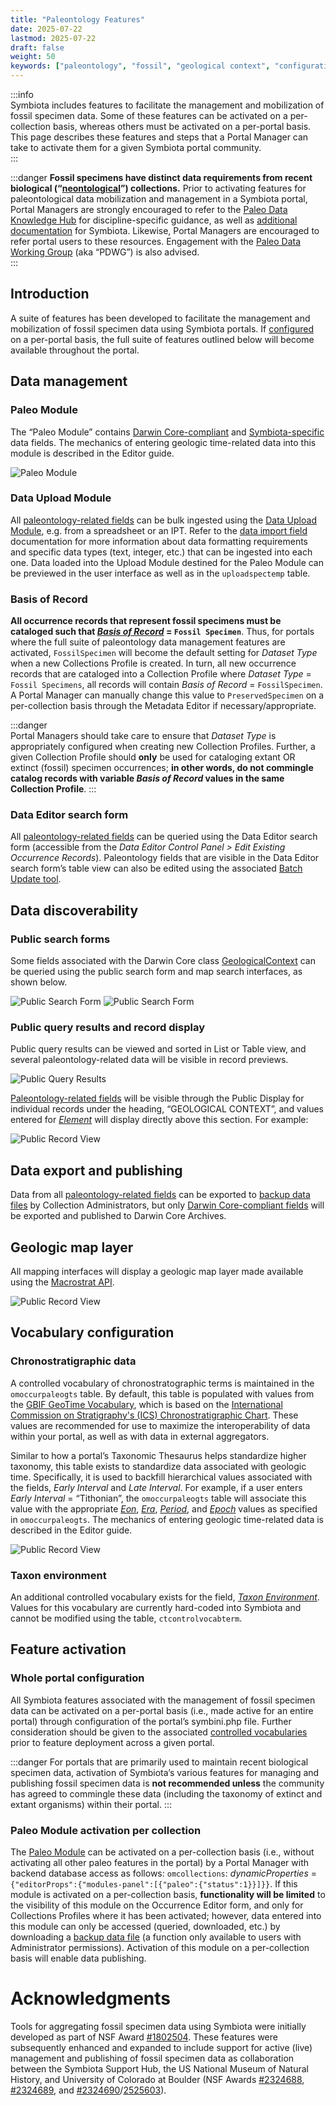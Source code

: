 ```yaml
---
title: "Paleontology Features"
date: 2025-07-22
lastmod: 2025-07-22
draft: false
weight: 50
keywords: ["paleontology", "fossil", "geological context", "configuration"]
---
```


:::info  
Symbiota includes features to facilitate the management and mobilization of fossil specimen data. Some of these features can be activated on a per-collection basis, whereas others must be activated on a per-portal basis. This page describes these features and steps that a Portal Manager can take to activate them for a given Symbiota portal community.  
:::

:::danger 
**Fossil specimens have distinct data requirements from recent biological (“[neontological](https://www.merriam-webster.com/dictionary/neontology)”) collections.** Prior to activating features for paleontological data mobilization and management in a Symbiota portal, Portal Managers are strongly encouraged to refer to the [Paleo Data Knowledge Hub](https://paleo-data.github.io/knowledge-hub/) for discipline-specific guidance, as well as [additional documentation](https://paleo-data.github.io/knowledge-hub/topics?topic=symbiota) for Symbiota. Likewise, Portal Managers are encouraged to refer portal users to these resources. Engagement with the [Paleo Data Working Group](https://paleo-data.github.io/knowledge-hub/community/about-pdwg) (aka “PDWG”) is also advised.   
:::

## Introduction
A suite of features has been developed to facilitate the management and mobilization of fossil specimen data using Symbiota portals. If [configured](#feature-activation) on a per-portal basis, the full suite of features outlined below will become available throughout the portal.

## Data management

### Paleo Module  
The “Paleo Module” contains [Darwin Core-compliant](https://dwc.tdwg.org/terms/#geologicalcontext) and [Symbiota-specific](/docs/Editor_Guide/Editing_Searching_Records/symbiota_data_fields/#paleontology) data fields. The mechanics of entering geologic time-related data into this module is described in the Editor guide.

![Paleo Module](/img/portalmanager_paleomodule2025.png)

### Data Upload Module
All [paleontology-related fields](/docs/Editor_Guide/Editing_Searching_Records/symbiota_data_fields/#paleontology) can be bulk ingested using the [Data Upload Module](/docs/Collection_Manager_Guide/Importing_Uploading/), e.g. from a spreadsheet or an IPT. Refer to the [data import field](/docs/Collection_Manager_Guide/Importing_Uploading/data_import_fields) documentation for more information about data formatting requirements and specific data types (text, integer, etc.) that can be ingested into each one. Data loaded into the Upload Module destined for the Paleo Module can be previewed in the user interface as well as in the `uploadspectemp` table.

### Basis of Record
**All occurrence records that represent fossil specimens must be cataloged such that _[Basis of Record](https://dwc.tdwg.org/terms/#dwc:basisOfRecord)_ = `Fossil Specimen`**. Thus, for portals where the full suite of paleontology data management features are activated, `FossilSpecimen` will become the default setting for _Dataset Type_ when a new Collections Profile is created. In turn, all new occurrence records that are cataloged into a Collection Profile where _Dataset Type_ = `Fossil Specimens`, all records will contain _Basis of Record_ = `FossilSpecimen`. A Portal Manager can manually change this value to `PreservedSpecimen` on a per-collection basis through the Metadata Editor if necessary/appropriate.

:::danger  
Portal Managers should take care to ensure that _Dataset Type_ is appropriately configured when creating new Collection Profiles. Further, a given Collection Profile should **only** be used for cataloging extant OR extinct (fossil) specimen occurrences; **in other words, do not commingle catalog records with variable _Basis of Record_ values in the same Collection Profile**.
:::

### Data Editor search form
All [paleontology-related fields](/docs/Editor_Guide/Editing_Searching_Records/symbiota_data_fields/#paleontology) can be queried using the Data Editor search form (accessible from the _Data Editor Control Panel > Edit Existing Occurrence Records_). Paleontology fields that are visible in the Data Editor search form’s table view can also be edited using the associated [Batch Update tool](/docs/Collection_Manager_Guide/Editing_Occurrences/batch_editing).


## Data discoverability
### Public search forms
Some fields associated with the Darwin Core class [GeologicalContext](https://dwc.tdwg.org/terms/#geologicalcontext) can be queried using the public search form and map search interfaces, as shown below. 

![Public Search Form](/img/portalmanager_paleosearchpublicform.png)
![Public Search Form](/img/portalmanager_paleosearchpublicmap.png)

### Public query results and record display
Public query results can be viewed and sorted in List or Table view, and several paleontology-related data will be visible in record previews.

![Public Query Results](/img/portalmanager_paleosearchlistview.png)

[Paleontology-related fields](/docs/Editor_Guide/Editing_Searching_Records/symbiota_data_fields/#paleontology) will be visible through the Public Display for individual records under the heading, “GEOLOGICAL CONTEXT”, and values entered for _[Element](/docs/Editor_Guide/Editing_Searching_Records/symbiota_data_fields#element)_ will display directly above this section. For example:

![Public Record View](/img/portalmanager_paleopublicrecordview.png)

## Data export and publishing
Data from all [paleontology-related fields](/docs/Editor_Guide/Editing_Searching_Records/symbiota_data_fields/#paleontology) can be exported to [backup data files](/docs/Collection_Manager_Guide/Downloading/downloading_copy) by Collection Administrators, but only [Darwin Core-compliant fields](https://dwc.tdwg.org/terms/#geologicalcontext) will be exported and published to Darwin Core Archives. 

## Geologic map layer
All mapping interfaces will display a geologic map layer made available using the [Macrostrat API](https://macrostrat.org/#api).

![Public Record View](/img/portalmanager_paleosearchmacrostratlayer.png)

## Vocabulary configuration
### Chronostratigraphic data
A controlled vocabulary of chronostratographic terms is maintained in the `omoccurpaleogts` table. By default, this table is populated with values from the [GBIF GeoTime Vocabulary](https://registry.gbif.org/vocabulary/GeoTime), which is based on the [International Commission on Stratigraphy's (ICS) Chronostratigraphic Chart](https://stratigraphy.org/chart). These values are recommended for use to maximize the interoperability of data within your portal, as well as with data in external aggregators.

Similar to how a portal’s Taxonomic Thesaurus helps standardize higher taxonomy, this table exists to standardize data associated with geologic time. Specifically, it is used to backfill hierarchical values associated with the fields, _Early Interval_ and _Late Interval_. For example, if a user enters _Early Interval_ = “Tithonian”, the `omoccurpaleogts` table will associate this value with the appropriate _[Eon](https://dwc.tdwg.org/terms/#dwc:earliestEonOrLowestEonothem)_, _[Era](https://dwc.tdwg.org/terms/#dwc:earliestEraOrLowestErathem)_, _[Period](https://dwc.tdwg.org/terms/#dwc:earliestPeriodOrLowestSystem)_, and _[Epoch](https://dwc.tdwg.org/terms/#dwc:earliestEpochOrLowestSeries)_ values as specified in `omoccurpaleogts`. The mechanics of entering geologic time-related data is described in the Editor guide. 

![Public Record View](/img/portalmanager_paleomodule2025earlylate.png)

### Taxon environment
An additional controlled vocabulary exists for the field, _[Taxon Environment](/docs/Editor_Guide/Editing_Searching_Records/symbiota_data_fields#taxon-environment)_. Values for this vocabulary are currently hard-coded into Symbiota and cannot be modified using the table, `ctcontrolvocabterm`.

## Feature activation
### Whole portal configuration
All Symbiota features associated with the management of fossil specimen data can be activated on a per-portal basis (i.e., made active for an entire portal) through configuration of the portal’s symbini.php file. Further consideration should be given to the associated [controlled vocabularies](#vocabulary-configuration) prior to feature deployment across a given portal. 

:::danger 
For portals that are primarily used to maintain recent biological specimen data, activation of Symbiota’s various features for managing and publishing fossil specimen data is **not recommended unless** the community has agreed to commingle these data (including the taxonomy of extinct and extant organisms) within their portal.
:::

### Paleo Module activation per collection
The [Paleo Module](#paleo-module) can be activated on a per-collection basis (i.e., without activating all other paleo features in the portal) by a Portal Manager with backend database access as follows: `omcollections`: _dynamicProperties_ = `{"editorProps":{"modules-panel":[{"paleo":{"status":1}}]}}`. If this module is activated on a per-collection basis, **functionality will be limited** to the visibility of this module on the Occurrence Editor form, and only for Collections Profiles where it has been activated; however, data entered into this module can only be accessed (queried, downloaded, etc.) by downloading a [backup data file](/docs/Collection_Manager_Guide/Downloading/downloading_copy) (a function only available to users with Administrator permissions). Activation of this module on a per-collection basis will enable data publishing.

# Acknowledgments 
Tools for aggregating fossil specimen data using Symbiota were initially developed as part of NSF Award [#1802504](https://www.nsf.gov/awardsearch/showAward?AWD_ID=1802504). These features were subsequently enhanced and expanded to include support for active (live) management and publishing of fossil specimen data as collaboration between the Symbiota Support Hub, the US National Museum of Natural History, and University of Colorado at Boulder (NSF Awards [#2324688](https://www.nsf.gov/awardsearch/showAward?AWD_ID=2324688), [#2324689](https://www.nsf.gov/awardsearch/showAward?AWD_ID=2324689), and [#2324690](https://www.nsf.gov/awardsearch/showAward?AWD_ID=2324690)/[2525603](https://www.nsf.gov/awardsearch/showAward?AWD_ID=2525603)).